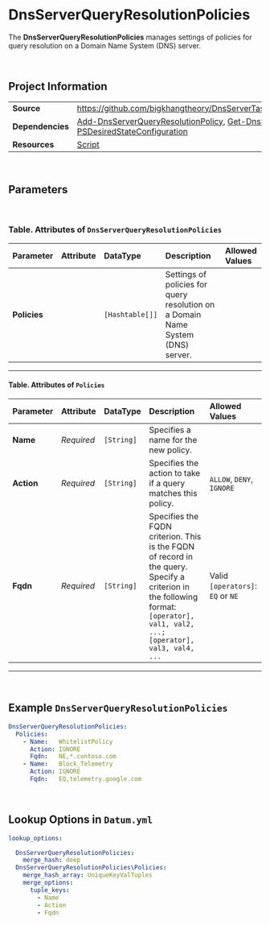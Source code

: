 # DnsServerQueryResolutionPolicies

The **DnsServerQueryResolutionPolicies** manages settings of policies for query resolution on a Domain Name System (DNS) server.

<br />

## Project Information

|                  |                                                                                                                                                                                                                                                                                          |
| ---------------- | ---------------------------------------------------------------------------------------------------------------------------------------------------------------------------------------------------------------------------------------------------------------------------------------- |
| **Source**       | https://github.com/bigkhangtheory/DnsServerTasks/tree/master/DnsServerTasks/DscResources/DnsServerQueryResolutionPolicies                                                                                                                                                                |
| **Dependencies** | [Add-DnsServerQueryResolutionPolicy][Add-DnsServerQueryResolutionPolicy], [Get-DnsServerQueryResolutionPolicy][Get-DnsServerQueryResolutionPolicy], [Set-DnsServerQueryResolutionPolicy][Set-DnsServerQueryResolutionPolicy], [PSDesiredStateConfiguration][PSDesiredStateConfiguration] |
| **Resources**    | [Script][Script]                                                                                                                                                                                                                                                                         |

<br />

## Parameters

<br />

### Table. Attributes of `DnsServerQueryResolutionPolicies`

| Parameter    | Attribute | DataType        | Description                                                                     | Allowed Values |
| :----------- | :-------- | :-------------- | :------------------------------------------------------------------------------ | :------------- |
| **Policies** |           | `[Hashtable[]]` | Settings of policies for query resolution on a Domain Name System (DNS) server. |                |

---

#### Table. Attributes of `Policies`

| Parameter  | Attribute  | DataType   | Description                                                                                                                                                                    | Allowed Values                    |
| :--------- | :--------- | :--------- | :----------------------------------------------------------------------------------------------------------------------------------------------------------------------------- | :-------------------------------- |
| **Name**   | *Required* | `[String]` | Specifies a name for the new policy.                                                                                                                                           |                                   |
| **Action** | *Required* | `[String]` | Specifies the action to take if a query matches this policy.                                                                                                                   | `ALLOW`, `DENY`, `IGNORE`         |
| **Fqdn**   | *Required* | `[String]` | Specifies the FQDN criterion. This is the FQDN of record in the query. Specify a criterion in the following format: `[operator], val1, val2, ...; [operator], val3, val4, ...` | Valid `[operators]`: `EQ` or `NE` |

---

<br />

## Example `DnsServerQueryResolutionPolicies`

```yaml
DnsServerQueryResolutionPolicies:
  Policies:
    - Name:   WhitelistPolicy
      Action: IGNORE
      Fqdn:   NE,*.contoso.com
    - Name:   Block_Telemetry
      Action: IGNORE
      Fqdn:   EQ,telemetry.google.com

```

<br />

## Lookup Options in `Datum.yml`

```yaml
lookup_options:

  DnsServerQueryResolutionPolicies:
    merge_hash: deep
  DnsServerQueryResolutionPolicies\Policies:
    merge_hash_array: UniqueKeyValTuples
    merge_options:
      tuple_keys:
        - Name
        - Action
        - Fqdn

```

<br />

[DnsServerDsc]: https://github.com/dsccommunity/DnsServerDsc
[PSDesiredStateConfiguration]: https://docs.microsoft.com/en-us/powershell/module/psdesiredstateconfiguration/about/about_classes_and_dsc?view=powershell-7.1
[DnsRecordA]: https://github.com/dsccommunity/DnsServerDsc/wiki/DnsRecordA
[DnsRecordAaaa]: https://github.com/dsccommunity/DnsServerDsc/wiki/DnsRecordAaaa
[DnsRecordAaaaScoped]: https://github.com/dsccommunity/DnsServerDsc/wiki/DnsRecordAaaaScoped
[DnsRecordAScoped]: https://github.com/dsccommunity/DnsServerDsc/wiki/DnsRecordAScoped
[DnsRecordBase]: https://github.com/dsccommunity/DnsServerDsc/wiki/DnsRecordBase
[DnsRecordCname]: https://github.com/dsccommunity/DnsServerDsc/wiki/DnsRecordCname
[DnsRecordCnameScoped]: https://github.com/dsccommunity/DnsServerDsc/wiki/DnsRecordCnameScoped
[DnsRecordMx]: https://github.com/dsccommunity/DnsServerDsc/wiki/DnsRecordMx
[DnsRecordMxScoped]: https://github.com/dsccommunity/DnsServerDsc/wiki/DnsRecordMxScoped
[DnsRecordNs]: https://github.com/dsccommunity/DnsServerDsc/wiki/DnsRecordNs
[DnsRecordNsScoped]: https://github.com/dsccommunity/DnsServerDsc/wiki/DnsRecordNsScoped
[DnsRecordPtr]: https://github.com/dsccommunity/DnsServerDsc/wiki/DnsRecordPtr
[DnsRecordSrv]: https://github.com/dsccommunity/DnsServerDsc/wiki/DnsRecordSrv
[DnsRecordSrvScoped]: https://github.com/dsccommunity/DnsServerDsc/wiki/DnsRecordSrvScoped
[DnsServerCache]: https://github.com/dsccommunity/DnsServerDsc/wiki/DnsServerCache
[DnsServerDsc]: https://github.com/dsccommunity/DnsServerDsc/wiki/DnsServerDsc
[DnsServerDsSetting]: https://github.com/dsccommunity/DnsServerDsc/wiki/DnsServerDsSetting
[DnsServerEDns]: https://github.com/dsccommunity/DnsServerDsc/wiki/DnsServerEDns
[DnsServerRecursion]: https://github.com/dsccommunity/DnsServerDsc/wiki/DnsServerRecursion
[DnsServerScavenging]: https://github.com/dsccommunity/DnsServerDsc/wiki/DnsServerScavenging
[DnsServerClientSubnet]: https://github.com/dsccommunity/DnsServerDsc/wiki/DnsServerClientSubnet
[DnsServerConditionalForwarder]: https://github.com/dsccommunity/DnsServerDsc/wiki/DnsServerConditionalForwarder
[DnsServerDiagnostics]: https://github.com/dsccommunity/DnsServerDsc/wiki/DnsServerDiagnostics
[DnsServerForwarder]: https://github.com/dsccommunity/DnsServerDsc/wiki/DnsServerForwarder
[DnsServerPrimaryZone]: https://github.com/dsccommunity/DnsServerDsc/wiki/DnsServerPrimaryZone
[DnsServerRootHint]: https://github.com/dsccommunity/DnsServerDsc/wiki/DnsServerRootHint
[DnsServerSecondaryZone]: https://github.com/dsccommunity/DnsServerDsc/wiki/DnsServerSecondaryZone
[DnsServerSetting]: https://github.com/dsccommunity/DnsServerDsc/wiki/DnsServerSetting
[DnsServerSettingLegacy]: https://github.com/dsccommunity/DnsServerDsc/wiki/DnsServerSettingLegacy
[DnsServerZoneAging]: https://github.com/dsccommunity/DnsServerDsc/wiki/DnsServerZoneAging
[DnsServerZoneScope]: https://github.com/dsccommunity/DnsServerDsc/wiki/DnsServerZoneScope
[DnsServerZoneTransfer]: https://github.com/dsccommunity/DnsServerDsc/wiki/DnsServerZoneTransfer
[Script]: https://github.com/dsccommunity/xPSDesiredStateConfiguration
[xWindowsFeature]: https://github.com/dsccommunity/xPSDesiredStateConfiguration
[Add-DnsServerQueryResolutionPolicy]: https://docs.microsoft.com/en-us/powershell/module/dnsserver/add-dnsserverqueryresolutionpolicy?view=windowsserver2022-ps&viewFallbackFrom=win10-ps
[Set-DnsServerQueryResolutionPolicy]: https://docs.microsoft.com/en-us/powershell/module/dnsserver/set-dnsserverqueryresolutionpolicy?view=windowsserver2022-ps&viewFallbackFrom=win10-ps
[Get-DnsServerQueryResolutionPolicy]: https://docs.microsoft.com/en-us/powershell/module/dnsserver/get-dnsserverqueryresolutionpolicy?view=windowsserver2022-ps&viewFallbackFrom=win10-ps